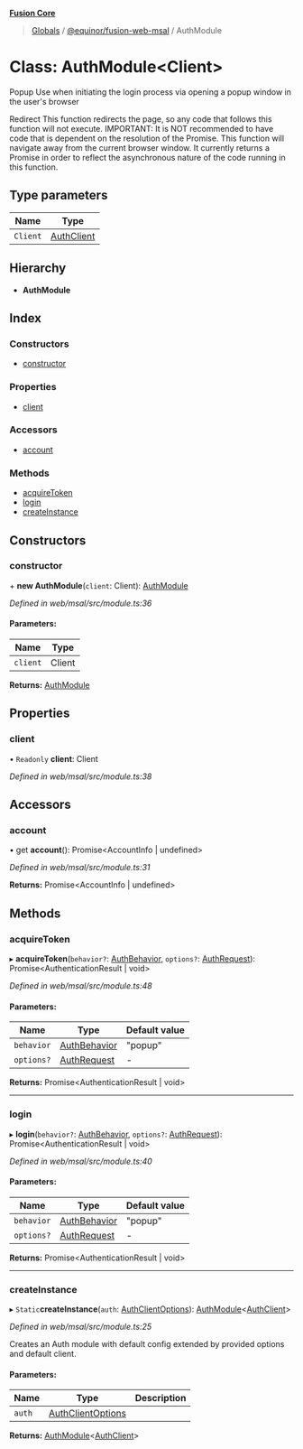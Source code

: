 **[Fusion Core](../README.md)**

> [Globals](../globals.md) / [@equinor/fusion-web-msal](../modules/_equinor_fusion_web_msal.md) / AuthModule

# Class: AuthModule\<Client>

Popup
Use when initiating the login process via opening a popup window in the user's browser

Redirect
This function redirects the page, so any code that follows this function will not execute.
IMPORTANT: It is NOT recommended to have code that is dependent on the resolution of the Promise. This function will navigate away from the current
browser window. It currently returns a Promise in order to reflect the asynchronous nature of the code running in this function.

## Type parameters

Name | Type |
------ | ------ |
`Client` | [AuthClient](../modules/_equinor_fusion_web_msal.md#authclient) |

## Hierarchy

* **AuthModule**

## Index

### Constructors

* [constructor](_equinor_fusion_web_msal.authmodule.md#constructor)

### Properties

* [client](_equinor_fusion_web_msal.authmodule.md#client)

### Accessors

* [account](_equinor_fusion_web_msal.authmodule.md#account)

### Methods

* [acquireToken](_equinor_fusion_web_msal.authmodule.md#acquiretoken)
* [login](_equinor_fusion_web_msal.authmodule.md#login)
* [createInstance](_equinor_fusion_web_msal.authmodule.md#createinstance)

## Constructors

### constructor

\+ **new AuthModule**(`client`: Client): [AuthModule](_equinor_fusion_web_msal.authmodule.md)

*Defined in web/msal/src/module.ts:36*

#### Parameters:

Name | Type |
------ | ------ |
`client` | Client |

**Returns:** [AuthModule](_equinor_fusion_web_msal.authmodule.md)

## Properties

### client

• `Readonly` **client**: Client

*Defined in web/msal/src/module.ts:38*

## Accessors

### account

• get **account**(): Promise\<AccountInfo \| undefined>

*Defined in web/msal/src/module.ts:31*

**Returns:** Promise\<AccountInfo \| undefined>

## Methods

### acquireToken

▸ **acquireToken**(`behavior?`: [AuthBehavior](../modules/_equinor_fusion_web_msal.md#authbehavior), `options?`: [AuthRequest](../modules/_equinor_fusion_web_msal.md#authrequest)): Promise\<AuthenticationResult \| void>

*Defined in web/msal/src/module.ts:48*

#### Parameters:

Name | Type | Default value |
------ | ------ | ------ |
`behavior` | [AuthBehavior](../modules/_equinor_fusion_web_msal.md#authbehavior) | "popup" |
`options?` | [AuthRequest](../modules/_equinor_fusion_web_msal.md#authrequest) | - |

**Returns:** Promise\<AuthenticationResult \| void>

___

### login

▸ **login**(`behavior?`: [AuthBehavior](../modules/_equinor_fusion_web_msal.md#authbehavior), `options?`: [AuthRequest](../modules/_equinor_fusion_web_msal.md#authrequest)): Promise\<AuthenticationResult \| void>

*Defined in web/msal/src/module.ts:40*

#### Parameters:

Name | Type | Default value |
------ | ------ | ------ |
`behavior` | [AuthBehavior](../modules/_equinor_fusion_web_msal.md#authbehavior) | "popup" |
`options?` | [AuthRequest](../modules/_equinor_fusion_web_msal.md#authrequest) | - |

**Returns:** Promise\<AuthenticationResult \| void>

___

### createInstance

▸ `Static`**createInstance**(`auth`: [AuthClientOptions](../modules/_equinor_fusion_web_msal.md#authclientoptions)): [AuthModule](_equinor_fusion_web_msal.authmodule.md)\<[AuthClient](../modules/_equinor_fusion_web_msal.md#authclient)>

*Defined in web/msal/src/module.ts:25*

Creates an Auth module with default config extended by provided options and default client.

#### Parameters:

Name | Type | Description |
------ | ------ | ------ |
`auth` | [AuthClientOptions](../modules/_equinor_fusion_web_msal.md#authclientoptions) |   |

**Returns:** [AuthModule](_equinor_fusion_web_msal.authmodule.md)\<[AuthClient](../modules/_equinor_fusion_web_msal.md#authclient)>
